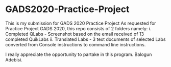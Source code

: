 # GADS2020-Practice-Project
This is my submission for GADS 2020 Practice Project
As requested for Practice Project GADS 2020, this repo consists of 2 folders namely:
i. Completed QLabs - Screenshot based on the email received of 13 completed QuikLabs
ii. Translated Labs - 3 text documents of selected Labs converted from Console instructions to command line instructions.

I really appreciate the opportunity to partake in this program.
Balogun Adebisi.

